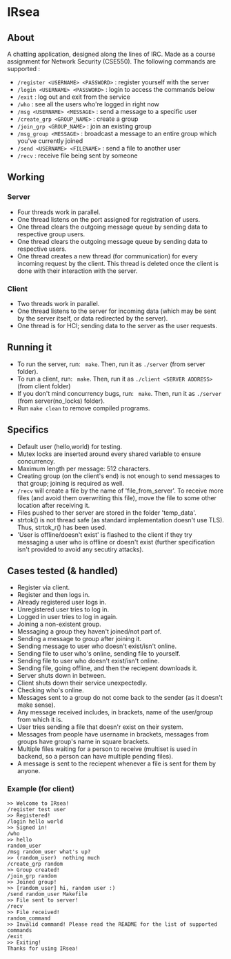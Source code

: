 # IRsea

## About

A chatting application, designed along the lines of IRC. Made as a course assignment for Network Security (CSE550).
The following commands are supported :

* `/register <USERNAME> <PASSWORD>` : register yourself with the server
* `/login <USERNAME> <PASSWORD>` : login to access the commands below
* `/exit` : log out and exit from the service
* `/who` : see all the users who're logged in right now
* `/msg <USERNAME> <MESSAGE>` : send a message to a specific user
* `/create_grp <GROUP_NAME>` : create a group
* `/join_grp <GROUP_NAME>` : join an existing group
* `/msg_group <MESSAGE>` : broadcast a message to an entire group which you've currently joined
* `/send <USERNAME> <FILENAME>` : send a file to another user
* `/recv` : receive file being sent by someone

## Working

### Server

* Four threads work in parallel.
* One thread listens on the port assigned for registration of users.
* One thread clears the outgoing message queue by sending data to respective group users.
* One thread clears the outgoing message queue by sending data to respective users.
* One thread creates a new thread (for communication) for every incoming request by the client. This thread is deleted once the client is done with their interaction with the server.


### Client
* Two threads work in parallel.
* One thread listens to the server for incoming data (which may be sent by the server itself, or data redirected by the server).
* One thread is for HCI; sending data to the server as the user requests.


## Running it
* To run the server, run:  ` make`. Then, run it as `./server` (from server folder).
* To run a client, run:  ` make`. Then, run it as `./client <SERVER ADDRESS>` (from client folder)
* If you don't  mind concurrency bugs, run:  ` make`. Then, run it as `./server` (from server(no_locks) folder).
* Run `make clean` to remove compiled programs.


## Specifics
* Default user (hello,world) for testing.
* Mutex locks are inserted around every shared variable to ensure concurrency.
* Maximum length per message: 512 characters.
* Creating group (on the client's end) is not enough to send messages to that group; joining is required as well.
* `/recv` will create a file by the name of 'file_from_server'. To receive more files (and avoid them overwriting this file), move the file to some other location after receiving it.
* Files pushed to ther server are stored in the folder 'temp_data'.
* strtok() is not thread safe (as standard implementation doesn't use TLS). Thus, strtok_r() has been used.
* 'User is offline/doesn't exist' is flashed to the client if they try messaging a user who is offline or doesn't exist (further specification isn't provided to avoid any secutiry attacks).


## Cases tested (& handled)
* Register via client.
* Register and then logs in.
* Already registered user logs in.
* Unregistered user tries to log in.
* Logged in user tries to log in again.
* Joining a non-existent group.
* Messaging a group they haven't joined/not part of.
* Sending a message to group after joining it.
* Sending message to user who doesn't exist/isn't online.
* Sending file to user who's online, sending file to yourself.
* Sending file to user who doesn't exist/isn't online.
* Sending file, going offline, and then the reciepent downloads it.
* Server shuts down in between.
* Client shuts down their service unexpectedly.
* Checking who's online.
* Messages sent to a group do not come back to the sender (as it doesn't make sense).
* Any message received includes, in brackets, name of the user/group from which it is.
* User tries sending a file that doesn'r exist on their system.
* Messages from people have username in brackets, messages from groups have group's name in square brackets.
* Multiple files waiting for a person to receive (multiset is used in backend, so a person can have multiple pending files).
* A message is sent to the reciepent whenever a file is sent for them by anyone.


### Example (for client)
```
>> Welcome to IRsea!
/register test user
>> Registered!
/login hello world
>> Signed in!
/who
>> hello
random_user
/msg random_user what's up?
>> (random_user)  nothing much
/create_grp random
>> Group created!
/join_grp random
>> Joined group!
>> [random_user] hi, random user :)
/send random_user Makefile                    
>> File sent to server!
/recv
>> File received!
random_command
>> Invalid command! Please read the README for the list of supported commands
/exit
>> Exiting!
Thanks for using IRsea!

```
